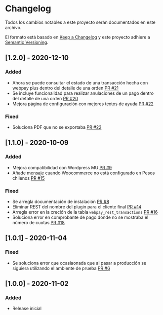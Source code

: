 # Changelog
Todos los cambios notables a este proyecto serán documentados en este archivo.

El formato está basado en [Keep a Changelog](http://keepachangelog.com/en/1.0.0/)
y este proyecto adhiere a [Semantic Versioning](http://semver.org/spec/v2.0.0.html).

## [1.2.0] - 2020-12-10
### Added
- Ahora se puede consultar el estado de una transacción hecha con webpay plus dentro del detalle de una orden [PR #21](https://github.com/TransbankDevelopers/transbank-plugin-woocommerce-webpay-rest/pull/21)
- Se incluye funcionalidad para realizar anulaciones de un pago dentro del detalle de una orden [PR #20](https://github.com/TransbankDevelopers/transbank-plugin-woocommerce-webpay-rest/pull/20)
- Mejora página de configuración con mejores textos de ayuda [PR #22](https://github.com/TransbankDevelopers/transbank-plugin-woocommerce-webpay-rest/pull/22)


### Fixed
- Soluciona PDF que no se exportaba [PR #22](https://github.com/TransbankDevelopers/transbank-plugin-woocommerce-webpay-rest/pull/22)


## [1.1.0] - 2020-10-09
### Added 
- Mejora compatibilidad con Wordpress MU [PR #9](https://github.com/TransbankDevelopers/transbank-plugin-woocommerce-webpay-rest/pull/9)
- Añade mensaje cuando Woocommerce no está configurado en Pesos chilenos [PR #15](https://github.com/TransbankDevelopers/transbank-plugin-woocommerce-webpay-rest/pull/15)

### Fixed
- Se arregla documentación de instalación [PR #8](https://github.com/TransbankDevelopers/transbank-plugin-woocommerce-webpay-rest/pull/8)
- Eliminar REST del nombre del plugin para el cliente final [PR #14](https://github.com/TransbankDevelopers/transbank-plugin-woocommerce-webpay-rest/pull/14)
- Arregla error en la creción de la tabla `webpay_rest_transactions` [PR #16](https://github.com/TransbankDevelopers/transbank-plugin-woocommerce-webpay-rest/pull/16)
- Soluciona error en comprobante de pago donde no se mostraba el número de cuotas [PR #18](https://github.com/TransbankDevelopers/transbank-plugin-woocommerce-webpay-rest/pull/18)

## [1.0.1] - 2020-11-04
### Fixed
- Se soluciona error que ocasiaonada que al pasar a producción se siguiera utilizando el ambiente de prueba [PR #6](https://github.com/TransbankDevelopers/transbank-plugin-woocommerce-webpay-rest/pull/6)

## [1.0.0] - 2020-11-02
### Added
- Release inicial

